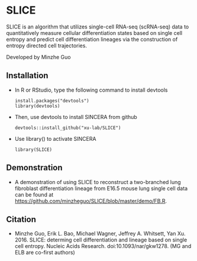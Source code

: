 # SLICE

SLICE is an algorithm that utilizes single-cell RNA-seq (scRNA-seq) data to quantitatively measure cellular differentiation states based on single cell entropy and predict cell differentiation lineages via the construction of entropy directed cell trajectories.

Developed by Minzhe Guo

## Installation

* In R or RStudio, type the following command to install devtools
  
  ```
  install.packages("devtools")
  library(devtools)
  ```
  
* Then, use devtools to install SINCERA from github
  
  ```
  devtools::install_github("xu-lab/SLICE")
  ```

* Use library() to activate SINCERA

  ```
  library(SLICE)
  ```

## Demonstration

* A demonstration of using SLICE to reconstruct a two-branched lung fibroblast differentiation lineage from E16.5 mouse lung single cell data can be found at https://github.com/minzheguo/SLICE/blob/master/demo/FB.R. 


## Citation


* Minzhe Guo, Erik L. Bao, Michael Wagner, Jeffrey A. Whitsett, Yan Xu. 2016. SLICE: determing cell differentiation and lineage based on single cell entropy. Nucleic Acids Research. doi:10.1093/nar/gkw1278. (MG and ELB are co-first authors) 
